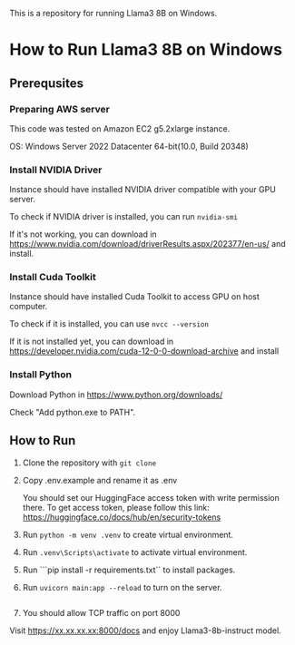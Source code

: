 This is a repository for running Llama3 8B on Windows.

# How to Run Llama3 8B on Windows

## Prerequsites

### Preparing AWS server

This code was tested on Amazon EC2 g5.2xlarge instance.

OS: Windows Server 2022 Datacenter 64-bit(10.0, Build 20348)

### Install NVIDIA Driver

Instance should have installed NVIDIA driver compatible with your GPU server.

To check if NVIDIA driver is installed, you can run ```nvidia-smi```

If it's not working, you can download in https://www.nvidia.com/download/driverResults.aspx/202377/en-us/ and install.

### Install Cuda Toolkit

Instance should have installed Cuda Toolkit to access GPU on host computer.

To check if it is installed, you can use ```nvcc --version```

If it is not installed yet, you can download in https://developer.nvidia.com/cuda-12-0-0-download-archive and install


### Install Python

Download Python in https://www.python.org/downloads/

Check "Add python.exe to PATH".


## How to Run

1. Clone the repository with ```git clone```

2. Copy .env.example and rename it as .env

    You should set our HuggingFace access token with write permission there. To get access token, please follow this link:
    https://huggingface.co/docs/hub/en/security-tokens

3. Run ```python -m venv .venv``` to create virtual environment.
4. Run ```.venv\Scripts\activate``` to activate virtual environment.
5. Run ```pip install -r requirements.txt`` to install packages.
6. Run ```uvicorn main:app --reload``` to turn on the server.
    ```
7. You should allow TCP traffic on port 8000

Visit https://xx.xx.xx.xx:8000/docs and enjoy Llama3-8b-instruct model.